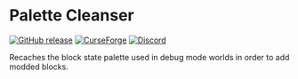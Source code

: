 # Palette Cleanser

[![GitHub release](https://img.shields.io/github/release/haykam821/Palette-Cleanser.svg?style=popout&label=github)](https://github.com/haykam821/Palette-Cleanser/releases/latest)
[![CurseForge](https://img.shields.io/static/v1?style=popout&label=curseforge&message=project&color=6441A4)](https://www.curseforge.com/minecraft/mc-mods/palette-cleanser)
[![Discord](https://img.shields.io/static/v1?style=popout&label=chat&message=discord&color=7289DA)](https://discord.gg/eXcffmW)

Recaches the block state palette used in debug mode worlds in order to add modded blocks.
